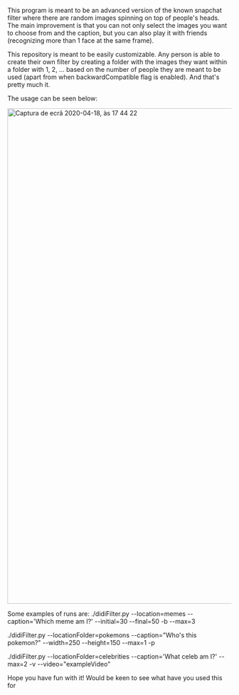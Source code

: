 This program is meant to be an advanced version of the known snapchat filter where there are random images spinning on top of people's heads. The main improvement is that you can not only select the images you want to choose from and the caption, but you can also play it with friends (recognizing more than 1 face at the same frame).

This repository is meant to be easily customizable. Any person is able to create their own filter by creating a folder with the images they want within a folder with 1, 2, ... based on the number of people they are meant to be used (apart from when backwardCompatible flag is enabled). And that's pretty much it.

The usage can be seen below:

<img width="1113" alt="Captura de ecrã 2020-04-18, às 17 44 22" src="https://user-images.githubusercontent.com/25267873/79645318-812d3800-81a6-11ea-9a17-461165cba8f7.png">

Some examples of runs are:
./didiFilter.py --location=memes --caption='Which meme am I?' --initial=30 --final=50 -b --max=3

./didiFilter.py --locationFolder=pokemons --caption="Who's this pokemon?" --width=250 --height=150 --max=1 -p

./didiFilter.py --locationFolder=celebrities --caption='What celeb am I?' --max=2 -v --video="exampleVideo"

Hope you have fun with it! Would be keen to see what have you used this for

